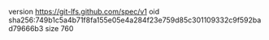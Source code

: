 version https://git-lfs.github.com/spec/v1
oid sha256:749b1c5a4b71f8fa155e05e4a284f23e759d85c301109332c9f592bad79666b3
size 760
